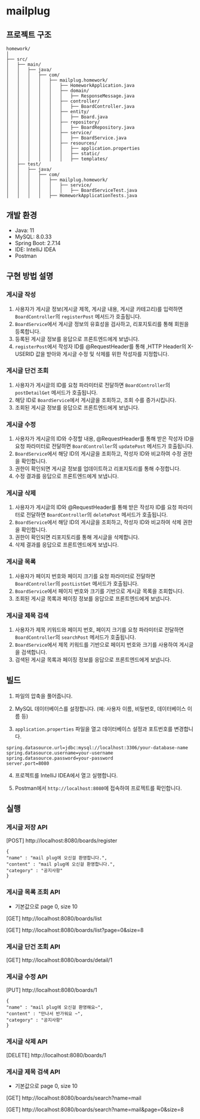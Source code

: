 # mailplug

## 프로젝트 구조
```
homework/
│
├── src/
│   ├── main/
│   │   ├── java/
│   │   │   ├── com/
│   │   │   │   ├── mailplug.homework/
│   │   │   │   │   ├── HomeworkApplication.java
│   │   │   │   │   ├── domain/
│   │   │   │   │   │   ├── ResponseMessage.java
│   │   │   │   │   ├── controller/
│   │   │   │   │   │   ├── BoardController.java
│   │   │   │   │   ├── entity/
│   │   │   │   │   │   ├── Board.java
│   │   │   │   │   ├── repository/
│   │   │   │   │   │   ├── BoardRepository.java
│   │   │   │   │   ├── service/
│   │   │   │   │   │   ├── BoardService.java
│   │   │   │   │   ├── resources/
│   │   │   │   │   │   ├── application.properties
│   │   │   │   │   │   ├── static/
│   │   │   │   │   │   ├── templates/
│   ├── test/
│   │   ├── java/
│   │   │   ├── com/
│   │   │   │   ├── mailplug.homework/
│   │   │   │   │   ├── service/
│   │   │   │   │   │   ├── BoardServiceTest.java
│   │   │   │   ├── HomeworkApplicationTests.java
```

## 개발 환경

- Java: 11
- MySQL: 8.0.33
- Spring Boot: 2.7.14
- IDE: IntelliJ IDEA
- Postman

## 구현 방법 설명

### 게시글 작성
1. 사용자가 게시글 정보(게시글 제목, 게시글 내용, 게시글 카테고리)를 입력하면 `BoardController`의 `registerPost` 메서드가 호출됩니다.
2. `BoardService`에서 게시글 정보의 유효성을 검사하고, 리포지토리를 통해 회원을 등록합니다.
3. 등록된 게시글 정보를 응답으로 프론트엔드에게 보냅니다.
4. `registerPost`에서 작성자 ID를 @RequestHeader를 통해 ,HTTP Header의 X-USERID 값을 받아와 게시글 수정 및 삭제를 위한 작성자를 지정합니다.

### 게시글 단건 조회
1. 사용자가 게시글의 ID를 요청 파라미터로 전달하면 `BoardController`의 `postDetailGet` 메서드가 호출됩니다.
2. 해당 ID로 `BoardService`에서 게시글을 조회하고, 조회 수를 증가시킵니다.
3. 조회된 게시글 정보를 응답으로 프론트엔드에게 보냅니다.

### 게시글 수정
1. 사용자가 게시글의 ID와 수정할 내용, @RequestHeader를 통해 받은 작성자 ID을 요청 파라미터로 전달하면 `BoardController`의 `updatePost` 메서드가 호출됩니다.
2. `BoardService`에서 해당 ID의 게시글을 조회하고, 작성자 ID와 비교하여 수정 권한을 확인합니다.
3. 권한이 확인되면 게시글 정보를 업데이트하고 리포지토리를 통해 수정합니다.
4. 수정 결과를 응답으로 프론트엔드에게 보냅니다.

### 게시글 삭제
1. 사용자가 게시글의 ID와 @RequestHeader를 통해 받은 작성자 ID를 요청 파라미터로 전달하면 `BoardController`의 `deletePost` 메서드가 호출됩니다.
2. `BoardService`에서 해당 ID의 게시글을 조회하고, 작성자 ID와 비교하여 삭제 권한을 확인합니다.
3. 권한이 확인되면 리포지토리를 통해 게시글을 삭제합니다.
4. 삭제 결과를 응답으로 프론트엔드에게 보냅니다.

### 게시글 목록
1. 사용자가 페이지 번호와 페이지 크기를 요청 파라미터로 전달하면 `BoardController`의 `postListGet` 메서드가 호출됩니다.
2. `BoardService`에서 페이지 번호와 크기를 기반으로 게시글 목록을 조회합니다.
3. 조회된 게시글 목록과 페이징 정보를 응답으로 프론트엔드에게 보냅니다.

### 게시글 제목 검색
1. 사용자가 제목 키워드와 페이지 번호, 페이지 크기를 요청 파라미터로 전달하면 `BoardController`의 `searchPost` 메서드가 호출됩니다.
2. `BoardService`에서 제목 키워드를 기반으로 페이지 번호와 크기를 사용하여 게시글을 검색합니다.
3. 검색된 게시글 목록과 페이징 정보를 응답으로 프론트엔드에게 보냅니다.

## 빌드

1. 파일의 압축을 풀어줍니다.

2. MySQL 데이터베이스를 설정합니다. (예: 사용자 이름, 비밀번호, 데이터베이스 이름 등)

3. `application.properties` 파일을 열고 데이터베이스 설정과 포트번호를 변경합니다.
```
spring.datasource.url=jdbc:mysql://localhost:3306/your-database-name
spring.datasource.username=your-username
spring.datasource.password=your-password
server.port=8080
```
4. 프로젝트를 IntelliJ IDEA에서 열고 실행합니다.

5. Postman에서 `http://localhost:8080`에 접속하여 프로젝트를 확인합니다.

## 실행
### 게시글 저장 API
[POST] http://localhost:8080/boards/register
```
{
"name" : "mail plug에 오신걸 환영합니다.",
"content" : "mail plug에 오신걸 환영합니다.",
"category" : "공지사항"
}
```

### 게시글 목록 조회 API
- 기본값으로 page 0, size 10 <br/>

[GET] http://localhost:8080/boards/list

[GET] http://localhost:8080/boards/list?page=0&size=8

### 게시글 단건 조회 API
[GET] http://localhost:8080/boards/detail/1

### 게시글 수정 API
[PUT] http://localhost:8080/boards/1
```
{
"name" : "mail plug에 오신걸 환영해요~",
"content" : "만나서 반가워요 ~",
"category" : "공지사항"
}
```

### 게시글 삭제 API
[DELETE] http://localhost:8080/boards/1

### 게시글 제목 검색 API
- 기본값으로 page 0, size 10 <br/>

[GET] http://localhost:8080/boards/search?name=mail

[GET] http://localhost:8080/boards/search?name=mail&page=0&size=8



